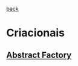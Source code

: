 [back](./DesignPatternsGoF.md)
# Criacionais
## [Abstract Factory](../implementations/abstract_factory/abstract_factory.md)